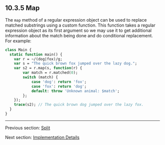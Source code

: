 ## 10.3.5 Map

The `map` method of a regular expression object can be used to replace matched substrings using a custom function. This function takes a regular expression object as its first argument so we may use it to get additional information about the match being done and do conditional replacement. For example:

```haxe
class Main {
  static function main() {
    var r = ~/(dog|fox)/g;
    var s = "The quick brown fox jumped over the lazy dog.";
    var s2 = r.map(s, function(r) {
        var match = r.matched(0);
        switch (match) {
            case 'dog': return 'fox';
            case 'fox': return 'dog';
            default: throw 'Unknown animal: $match';
        };
    });
    trace(s2); // The quick brown dog jumped over the lazy fox.
  }
}
```

---

Previous section: [Split](std-regex-split.md)

Next section: [Implementation Details](std-regex-implementation-details.md)